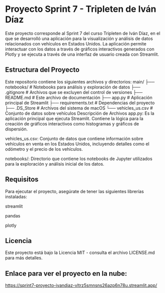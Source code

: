 # Proyecto Sprint 7 - Tripleten de Iván Díaz

Este proyecto corresponde al Sprint 7 del curso Tripleten de Iván Díaz, en el que se desarrolló una aplicación para la visualización y análisis de datos relacionados con vehículos en Estados Unidos. La aplicación permite interactuar con los datos a través de gráficos interactivos generados con Plotly y se ejecuta a través de una interfaz de usuario creada con Streamlit.

## Estructura del Proyecto

Este repositorio contiene los siguientes archivos y directorios:
main/
├── notebooks/ # Notebooks para análisis y exploración de datos
├── .gitignore # Archivos que se excluyen del control de versiones
├── README.md # Este archivo de documentación
├── app.py # Aplicación principal de Streamlit
├── requirements.txt # Dependencias del proyecto
├── .DS_Store # Archivos del sistema de macOS
└── vehicles_us.csv # Conjunto de datos sobre vehículos
Descripción de Archivos
app.py: Es la aplicación principal que ejecuta Streamlit. Contiene la lógica para la creación de gráficos interactivos como histogramas y gráficos de dispersión.

vehicles_us.csv: Conjunto de datos que contiene información sobre vehículos en venta en los Estados Unidos, incluyendo detalles como el odómetro y el precio de los vehículos.

notebooks/: Directorio que contiene los notebooks de Jupyter utilizados para la exploración y análisis inicial de los datos.

## Requisitos
Para ejecutar el proyecto, asegúrate de tener las siguientes librerías instaladas:

streamlit

pandas

plotly

## Licencia
Este proyecto está bajo la Licencia MIT - consulta el archivo LICENSE.md para más detalles.

## Enlace para ver el proyecto en la nube:
https://sprint7-proyecto-ivandiaz-vltrz5smnsns26azp6n78u.streamlit.app/
